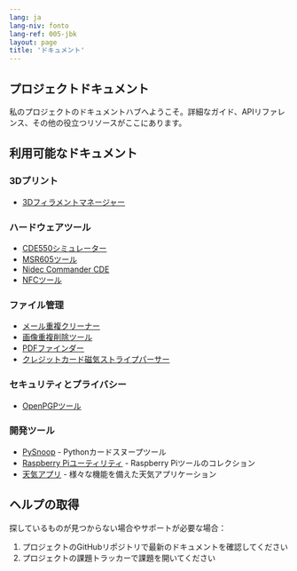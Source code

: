 ```yaml
---
lang: ja
lang-niv: fonto
lang-ref: 005-jbk
layout: page
title: 'ドキュメント'
---
```


## プロジェクトドキュメント

私のプロジェクトのドキュメントハブへようこそ。詳細なガイド、APIリファレンス、その他の役立つリソースがここにあります。

## 利用可能なドキュメント

### 3Dプリント

- [3Dフィラメントマネージャー](docs/3D_Filament_Manager)

### ハードウェアツール

- [CDE550シミュレーター](docs/CDE550-sim)
- [MSR605ツール](docs/MSR605)
- [Nidec Commander CDE](docs/Nidec_CommanderCDE)
- [NFCツール](docs/NFC)

### ファイル管理

- [メール重複クリーナー](docs/EmailDuplicateCleaner)
- [画像重複削除ツール](docs/Images-Deduplicator)
- [PDFファインダー](docs/PDF_Finder)
- [クレジットカード磁気ストライプパーサー](docs/card_parser)

### セキュリティとプライバシー

- [OpenPGPツール](docs/OpenPGP)

### 開発ツール

- [PySnoop](docs/PySnoop) - Pythonカードスヌープツール
- [Raspberry Piユーティリティ](docs/raspy_utility) - Raspberry Piツールのコレクション
- [天気アプリ](docs/weather) - 様々な機能を備えた天気アプリケーション

## ヘルプの取得

探しているものが見つからない場合やサポートが必要な場合：

1. プロジェクトのGitHubリポジトリで最新のドキュメントを確認してください
2. プロジェクトの課題トラッカーで課題を開いてください
